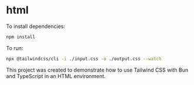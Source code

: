 # html

To install dependencies:

```bash
npm install
```

To run:

```bash
npx @tailwindcss/cli -i ./input.css -o ./output.css --watch
```

This project was created to demonstrate how to use Tailwind CSS with Bun and TypeScript in an HTML environment.
